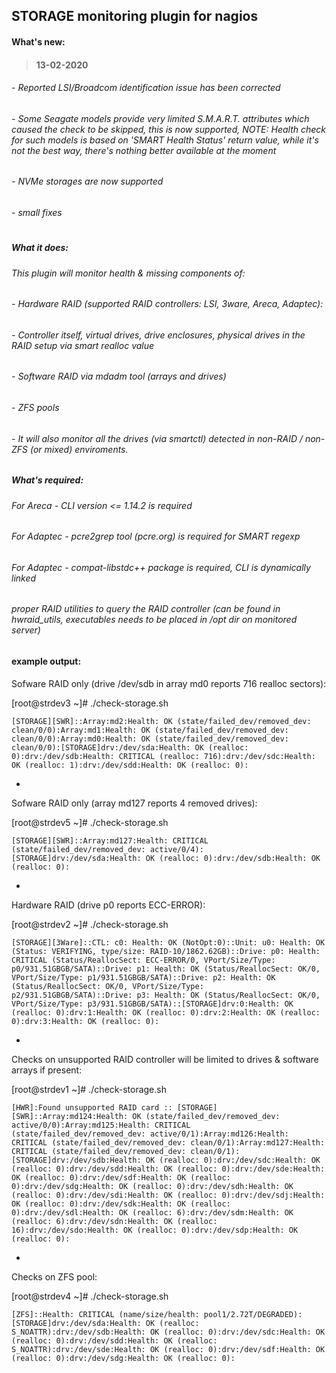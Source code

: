 ## STORAGE monitoring plugin for nagios


#### What's new:

> ####  13-02-2020
######   - Reported LSI/Broadcom identification issue has been corrected

######   - Some Seagate models provide very limited S.M.A.R.T. attributes which caused the check to be skipped, this is now supported,  NOTE: Health check for such models is based on 'SMART Health Status' return value, while it's not the best way, there's nothing better available at the moment

######   - NVMe storages are now supported

######   - small fixes

#
##### What it does:

###### This plugin will monitor health & missing components of:

###### -  Hardware RAID (supported RAID controllers: LSI, 3ware, Areca, Adaptec):

###### -  Controller itself, virtual drives, drive enclosures, physical drives in the RAID setup via smart realloc value

###### -  Software RAID via mdadm tool (arrays and drives)

###### -  ZFS pools

###### -  It will also monitor all the drives (via smartctl) detected in non-RAID / non-ZFS (or mixed) enviroments.


##### What's required:

###### For Areca - CLI version <= 1.14.2 is required

###### For Adaptec - pcre2grep tool (pcre.org) is required for SMART regexp

###### For Adaptec - compat-libstdc++ package is required, CLI is dynamically linked

###### proper RAID utilities to query the RAID controller (can be found in hwraid_utils, executables needs to be placed in /opt dir on monitored server)

#### example output:


Sofware RAID only (drive /dev/sdb in array md0 reports 716 realloc sectors):

[root@strdev3 ~]# ./check-storage.sh

`[STORAGE][SWR]::Array:md2:Health: OK (state/failed_dev/removed_dev: clean/0/0):Array:md1:Health: OK (state/failed_dev/removed_dev: clean/0/0):Array:md0:Health: OK (state/failed_dev/removed_dev: clean/0/0):[STORAGE]drv:/dev/sda:Health: OK (realloc: 0):drv:/dev/sdb:Health: CRITICAL (realloc: 716):drv:/dev/sdc:Health: OK (realloc: 1):drv:/dev/sdd:Health: OK (realloc: 0):`

-

Sofware RAID only (array md127 reports 4 removed drives):

[root@strdev5 ~]# ./check-storage.sh

`[STORAGE][SWR]::Array:md127:Health: CRITICAL (state/failed_dev/removed_dev: active/0/4):[STORAGE]drv:/dev/sda:Health: OK (realloc: 0):drv:/dev/sdb:Health: OK (realloc: 0):`

-

Hardware RAID (drive p0 reports ECC-ERROR):

[root@strdev2 ~]# ./check-storage.sh

`[STORAGE][3Ware]::CTL: c0: Health: OK (NotOpt:0)::Unit: u0: Health: OK (Status: VERIFYING, type/size: RAID-10/1862.62GB)::Drive: p0: Health: CRITICAL (Status/ReallocSect: ECC-ERROR/0, VPort/Size/Type: p0/931.51GBGB/SATA)::Drive: p1: Health: OK (Status/ReallocSect: OK/0, VPort/Size/Type: p1/931.51GBGB/SATA)::Drive: p2: Health: OK (Status/ReallocSect: OK/0, VPort/Size/Type: p2/931.51GBGB/SATA)::Drive: p3: Health: OK (Status/ReallocSect: OK/0, VPort/Size/Type: p3/931.51GBGB/SATA)::[STORAGE]drv:0:Health: OK (realloc: 0):drv:1:Health: OK (realloc: 0):drv:2:Health: OK (realloc: 0):drv:3:Health: OK (realloc: 0):`

-

Checks on unsupported RAID controller will be limited to drives & software arrays if present:

[root@strdev1 ~]# ./check-storage.sh

`[HWR]:Found unsupported RAID card :: [STORAGE][SWR]::Array:md124:Health: OK (state/failed_dev/removed_dev: active/0/0):Array:md125:Health: CRITICAL (state/failed_dev/removed_dev: active/0/1):Array:md126:Health: CRITICAL (state/failed_dev/removed_dev: clean/0/1):Array:md127:Health: CRITICAL (state/failed_dev/removed_dev: clean/0/1):[STORAGE]drv:/dev/sdb:Health: OK (realloc: 0):drv:/dev/sdc:Health: OK (realloc: 0):drv:/dev/sdd:Health: OK (realloc: 0):drv:/dev/sde:Health: OK (realloc: 0):drv:/dev/sdf:Health: OK (realloc: 0):drv:/dev/sdg:Health: OK (realloc: 0):drv:/dev/sdh:Health: OK (realloc: 0):drv:/dev/sdi:Health: OK (realloc: 0):drv:/dev/sdj:Health: OK (realloc: 0):drv:/dev/sdk:Health: OK (realloc: 0):drv:/dev/sdl:Health: OK (realloc: 6):drv:/dev/sdm:Health: OK (realloc: 6):drv:/dev/sdn:Health: OK (realloc: 16):drv:/dev/sdo:Health: OK (realloc: 0):drv:/dev/sdp:Health: OK (realloc: 0):`

-

Checks on ZFS pool:

[root@strdev4 ~]# ./check-storage.sh

`[ZFS]::Health: CRITICAL (name/size/health: pool1/2.72T/DEGRADED):[STORAGE]drv:/dev/sda:Health: OK (realloc: S_NOATTR):drv:/dev/sdb:Health: OK (realloc: 0):drv:/dev/sdc:Health: OK (realloc: 0):drv:/dev/sdd:Health: OK (realloc: S_NOATTR):drv:/dev/sde:Health: OK (realloc: 0):drv:/dev/sdf:Health: OK (realloc: 0):drv:/dev/sdg:Health: OK (realloc: 0):`
